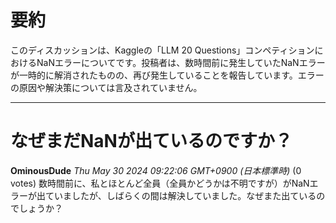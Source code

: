 # 要約 
このディスカッションは、Kaggleの「LLM 20 Questions」コンペティションにおけるNaNエラーについてです。投稿者は、数時間前に発生していたNaNエラーが一時的に解消されたものの、再び発生していることを報告しています。エラーの原因や解決策については言及されていません。 


---
# なぜまだNaNが出ているのですか？

**OminousDude** *Thu May 30 2024 09:22:06 GMT+0900 (日本標準時)* (0 votes)
数時間前に、私とほとんど全員（全員かどうかは不明ですが）がNaNエラーが出ていましたが、しばらくの間は解決していました。なぜまた出ているのでしょうか？ 

